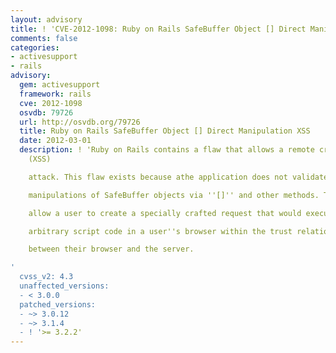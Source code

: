 ```yaml
---
layout: advisory
title: ! 'CVE-2012-1098: Ruby on Rails SafeBuffer Object [] Direct Manipulation XSS'
comments: false
categories:
- activesupport
- rails
advisory:
  gem: activesupport
  framework: rails
  cve: 2012-1098
  osvdb: 79726
  url: http://osvdb.org/79726
  title: Ruby on Rails SafeBuffer Object [] Direct Manipulation XSS
  date: 2012-03-01
  description: ! 'Ruby on Rails contains a flaw that allows a remote cross-site scripting
    (XSS)

    attack. This flaw exists because athe application does not validate direct

    manipulations of SafeBuffer objects via ''[]'' and other methods. This may

    allow a user to create a specially crafted request that would execute

    arbitrary script code in a user''s browser within the trust relationship

    between their browser and the server.

'
  cvss_v2: 4.3
  unaffected_versions:
  - < 3.0.0
  patched_versions:
  - ~> 3.0.12
  - ~> 3.1.4
  - ! '>= 3.2.2'
---
```


